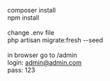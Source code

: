 composer install<br/>
npm install<br/>
<br/>
change .env file
<br/>
php artisan migrate:fresh --seed<br/>
<br/>
in browser go to /admin<br/>
login: admin@admin.com<br/>
pass: 123<br/>
